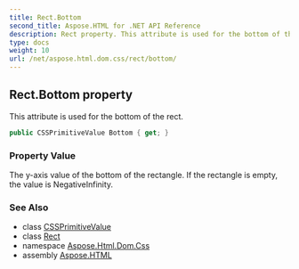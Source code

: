 ```yaml
---
title: Rect.Bottom
second_title: Aspose.HTML for .NET API Reference
description: Rect property. This attribute is used for the bottom of the rect
type: docs
weight: 10
url: /net/aspose.html.dom.css/rect/bottom/
---
```

## Rect.Bottom property

This attribute is used for the bottom of the rect.

```csharp
public CSSPrimitiveValue Bottom { get; }
```

### Property Value

The y-axis value of the bottom of the rectangle. If the rectangle is empty, the value is NegativeInfinity.

### See Also

* class [CSSPrimitiveValue](../../cssprimitivevalue/)
* class [Rect](../)
* namespace [Aspose.Html.Dom.Css](../../../aspose.html.dom.css/)
* assembly [Aspose.HTML](../../../)
